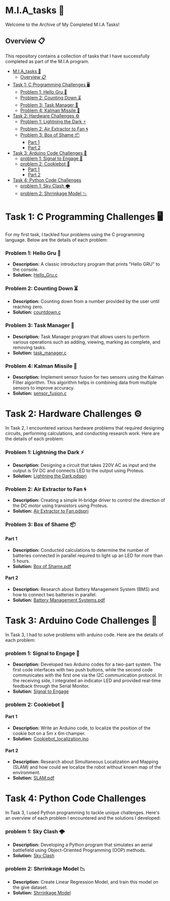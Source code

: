 # M.I.A_tasks 🚀
Welcome to the Archive of My Completed M.I.A Tasks!
## Overview 📋
This repository contains a collection of tasks that I have successfully completed as part of the M.I.A program.
- [M.I.A\_tasks 🚀](#mia_tasks-)
  - [Overview 📋](#overview-)
- [Task 1: C Programming Challenges 🖥️](#task-1-c-programming-challenges-️)
    - [Problem 1: Hello Gru 👋](#problem-1-hello-gru-)
    - [Problem 2: Counting Down ⏳](#problem-2-counting-down-)
    - [Problem 3: Task Manager 📅](#problem-3-task-manager-)
    - [Problem 4: Kalman Missile 🚀](#problem-4-kalman-missile-)
- [Task 2: Hardware Challenges ⚙️](#task-2-hardware-challenges-️)
    - [Problem 1: Lightning the Dark ⚡](#problem-1-lightning-the-dark-)
    - [Problem 2: Air Extractor to Fan 🌀](#problem-2-air-extractor-to-fan-)
    - [Problem 3: Box of Shame 📦](#problem-3-box-of-shame-)
      - [Part 1](#part-1)
      - [Part 2](#part-2)
- [Task 3: Arduino Code Challenges 🤖](#task-3-arduino-code-challenges-)
    - [problem 1: Signal to Engage 📨](#problem-1-signal-to-engage-)
    - [problem 2: Cookiebot 🍪](#problem-2-cookiebot-)
      - [Part 1](#part-1-1)
      - [Part 2](#part-2-1)
- [Task 4: Python Code Challenges](#task-4-python-code-challenges)
    - [problem 1: Sky Clash 🌩️](#problem-1-sky-clash-️)
    - [problem 2: Shrrinkage Model 📉](#problem-2-shrrinkage-model-)

# Task 1: C Programming Challenges 🖥️
For my first task, I tackled four problems using the C programming language. Below are the details of each problem:
### Problem 1: Hello Gru 👋
- **Description:** A classic introductory program that prints "Hello GRU" to the console.
- **Solution:** [Hello_Gru.c](https://github.com/ZiadMohamedElsayed/M.I.A_tasks/blob/Task_1/Task%201/Hello_Gru.c)
### Problem 2: Counting Down ⏳
- **Description:** Counting down from a number provided by the user until reaching zero.
- **Solution:** [countdown.c](https://github.com/ZiadMohamedElsayed/M.I.A_tasks/blob/Task_1/Task%201/Counting_Down.c)
### Problem 3: Task Manager 📅
- **Description:** Task Manager program that allows users to perform various operations such as adding, viewing, marking as complete, and removing tasks.
- **Solution:** [task_manager.c](https://github.com/ZiadMohamedElsayed/M.I.A_tasks/blob/Task_1/Task%201/Task_Manager.c)
### Problem 4: Kalman Missile 🚀
- **Description:** Implement sensor fusion for two sensors using the Kalman Filter algorithm. This algorithm helps in combining data from multiple sensors to improve accuracy.
- **Solution:** [sensor_fusion.c](https://github.com/ZiadMohamedElsayed/M.I.A_tasks/blob/Task_1/Task%201/Kalman_Missile.c)

# Task 2: Hardware Challenges ⚙️
In Task 2, I encountered various hardware problems that required designing circuits, performing calculations, and conducting research work. Here are the details of each problem:
### Problem 1: Lightning the Dark ⚡
- **Description:** Designing a circuit that takes 220V AC as input and the output is 5V DC and connects LED to the output using Proteus.
- **Solution:** [Lightning the Dark.pdsprj](https://github.com/ZiadMohamedElsayed/M.I.A_tasks/blob/Task_2/Task_2/Task2_1/Lightning%20the%20Dark.pdsprj)

### Problem 2: Air Extractor to Fan 🌀
- **Description:** Creating a simple H-bridge driver to control the direction of the DC motor using transistors using Proteus.
- **Solution:** [Air Extractor to Fan.pdsprj](https://github.com/ZiadMohamedElsayed/M.I.A_tasks/blob/Task_2/Task_2/Task2_2/Air%20Extractor%20to%20Fan.pdsprj)

### Problem 3: Box of Shame 📦
#### Part 1
- **Description:** Conducted calculations to determine the number of batteries connected in parallel required to light up an LED for more than 5 hours.
- **Solution:** [Box of Shame.pdf](https://github.com/ZiadMohamedElsayed/M.I.A_tasks/blob/Task_2/Task_2/Task2_3/Box%20of%20Shame.pdf)
#### Part 2
- **Description:** Research about Battery Management System (BMS) and how to connect two batteries in parallel.
- **Solution:** [Battery Management Systems.pdf
](https://github.com/ZiadMohamedElsayed/M.I.A_tasks/blob/Task_2/Task_2/Task2_3/Battery%20Management%20Systems.pdf)

# Task 3: Arduino Code Challenges 🤖
In Task 3, I had to solve problems with arduino code. Here are the details of each problem:

### problem 1: Signal to Engage 📨
- **Description:** Developed two Arduino codes for a two-part system. The first code interfaces with two push buttons, while the second code communicates with the first one via the I2C communication protocol. In the receiving side, I integrated an indicator LED and provided real-time feedback through the Serial Monitor.
- **Solution:** [Signal to Engage](https://github.com/ZiadMohamedElsayed/M.I.A_tasks/tree/Task_3/Task3_1)
### problem 2: Cookiebot 🍪
#### Part 1
- **Description:** Write an Arduino code, to localize the position of the cookie bot on a 5m x 6m champer.
- **Solution:** [Cookiebot_localization.ino](https://github.com/ZiadMohamedElsayed/M.I.A_tasks/blob/Task_3/Task3_2/Cookiebot_localization.ino)
#### Part 2
- **Description:** Research about
Simultaneous Localization and Mapping (SLAM) and how could we localize the robot without known map of the environment.
- **Solution:** [SLAM.pdf
](https://github.com/ZiadMohamedElsayed/M.I.A_tasks/blob/Task_3/Task3_2/SLAM.pdf)

# Task 4: Python Code Challenges
In Task 3, I used Python programming to tackle unique challenges. Here's an overview of each problem I encountered and the solutions I developed:

### problem 1: Sky Clash 🌩️
- **Description:** Developing a Python program that simulates an aerial battlefield using Object-Oriented Programming (OOP) methods.
- **Solution:** [Sky Clash](https://github.com/ZiadMohamedElsayed/M.I.A_tasks/tree/Task_4/Task4_1)
### problem 2: Shrrinkage Model 📉
- **Description:** Create Linear Regression Model, and train this model on the give dataset.
- **Solution:** [Shrrinkage Model](https://github.com/ZiadMohamedElsayed/M.I.A_tasks/tree/Task_4/Task4_2)
